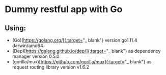 # Dummy restful app with Go

## Using:
* (Go)[https://golang.org/]{:target="_ blank"} version go1.11.4 darwin/amd64
* (Dep)[https://golang.github.io/dep/]{:target="_ blank"} as dependency manager version 0.5.0
* (gorilla/mux)[https://github.com/gorilla/mux]{:target="_ blank"} as request routing library version v1.6.2 
